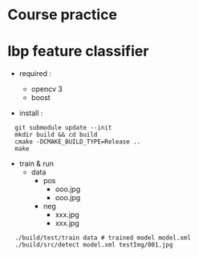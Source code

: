 # Course practice
# lbp feature classifier

  * required : 
    + opencv 3
    + boost

  * install :

  ```console
    git submodule update --init
    mkdir build && cd build
    cmake -DCMAKE_BUILD_TYPE=Release ..
    make
  ```

  * train & run
    * data
        * pos
            * ooo.jpg
            * ooo.jpg
        * neg
            * xxx.jpg
            * xxx.jpg

  ```console
    ./build/test/train data # trained model model.xml
    ./build/src/detect model.xml testImg/001.jpg
  ```
